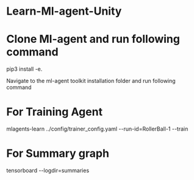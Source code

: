 # Learn-Ml-agent-Unity

# Clone Ml-agent and run following command
pip3 install -e.

Navigate to the ml-agent toolkit installation folder and run following command

# For Training Agent
mlagents-learn ../config/trainer_config.yaml --run-id=RollerBall-1 --train

# For Summary graph
tensorboard --logdir=summaries
